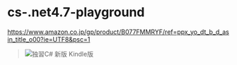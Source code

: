# cs-.net4.7-playground

https://www.amazon.co.jp/gp/product/B077FMMRYF/ref=ppx_yo_dt_b_d_asin_title_o00?ie=UTF8&psc=1

>![独習C# 新版 Kindle版](https://m.media-amazon.com/images/I/513jU8XGEoL._SX260_.jpg)
